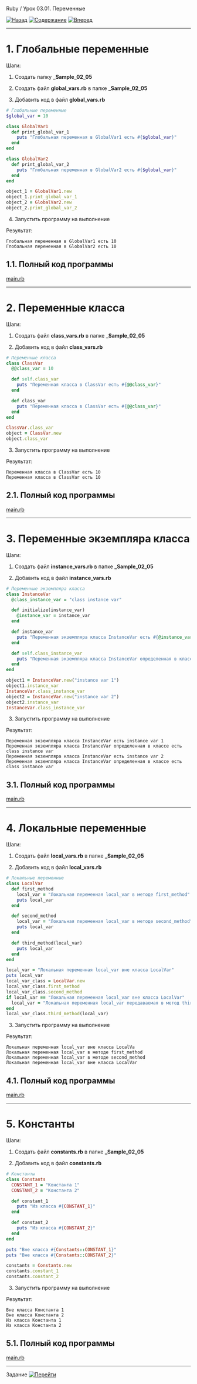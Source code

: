 Ruby / Урок 03.01. Переменные

[![Назад](https://img.shields.io/badge/-%D0%9D%D0%B0%D0%B7%D0%B0%D0%B4-brightgreen)](1.Лекция.md)
[![Содержание](https://img.shields.io/badge/-%D0%A1%D0%BE%D0%B4%D0%B5%D1%80%D0%B6%D0%B0%D0%BD%D0%B8%D0%B5-purple)](README.md)
[![Вперед](https://img.shields.io/badge/-%D0%92%D0%BF%D0%B5%D1%80%D0%B5%D0%B4-brightgreen)](3.Задание.md)

***

# 1. Глобальные переменные

Шаги:

1. Создать папку **_Sample_02_05**

2. Создать файл **global_vars.rb** в папке **_Sample_02_05**

3. Добавить код в файл **global_vars.rb**

```ruby
# Глобальные переменные
$global_var = 10

class GlobalVar1
  def print_global_var_1
    puts "Глобальная переменная в GlobalVar1 есть #{$global_var}"
  end
end

class GlobalVar2
  def print_global_var_2
    puts "Глобальная переменная в GlobalVar2 есть #{$global_var}"
  end
end

object_1 = GlobalVar1.new
object_1.print_global_var_1
object_2 = GlobalVar2.new
object_2.print_global_var_2
```

4. Запустить программу на выполнение

Результат:

```text
Глобальная переменная в GlobalVar1 есть 10
Глобальная переменная в GlobalVar2 есть 10
```

## 1.1. Полный код программы 

[main.rb](_Sample_02_05/global_vars.rb)

***

# 2. Переменные класса

Шаги:

1. Создать файл **class_vars.rb** в папке **_Sample_02_05**

2. Добавить код в файл **class_vars.rb**

```ruby
# Переменные класса
class ClassVar
  @@class_var = 10

  def self.class_var
    puts "Переменная класса в ClassVar есть #{@@class_var}"
  end

  def class_var
    puts "Переменная класса в ClassVar есть #{@@class_var}"
  end
end

ClassVar.class_var
object = ClassVar.new
object.class_var
```

3. Запустить программу на выполнение

Результат:

```text
Переменная класса в ClassVar есть 10
Переменная класса в ClassVar есть 10
```

## 2.1. Полный код программы 

[main.rb](_Sample_02_05/class_vars.rb)

***

# 3. Переменные экземпляра класса

Шаги:

1. Создать файл **instance_vars.rb** в папке **_Sample_02_05**

2. Добавить код в файл **instance_vars.rb**

```ruby
# Переменные экземпляра класса
class InstanceVar
  @class_instance_var = "class instance var"

  def initialize(instance_var)
    @instance_var = instance_var
  end

  def instance_var
    puts "Переменная экземпляра класса InstanceVar есть #{@instance_var}"
  end

  def self.class_instance_var
    puts "Переменная экземпляра класса InstanceVar определенная в классе есть #{@class_instance_var}"
  end
end

object1 = InstanceVar.new("instance var 1")
object1.instance_var
InstanceVar.class_instance_var
object2 = InstanceVar.new("instance var 2")
object2.instance_var
InstanceVar.class_instance_var
```

3. Запустить программу на выполнение

Результат:

```text
Переменная экземпляра класса InstanceVar есть instance var 1
Переменная экземпляра класса InstanceVar определенная в классе есть class instance var
Переменная экземпляра класса InstanceVar есть instance var 2
Переменная экземпляра класса InstanceVar определенная в классе есть class instance var
```

## 3.1. Полный код программы 

[main.rb](_Sample_02_05/instance_vars.rb)

***

# 4. Локальные переменные

Шаги:

1. Создать файл **local_vars.rb** в папке **_Sample_02_05**

2. Добавить код в файл **local_vars.rb**

```ruby
# Локальные переменные
class LocalVar
  def first_method
    local_var = "Локальная переменная local_var в методе first_method"
    puts local_var
  end

  def second_method
    local_var = "Локальная переменная local_var в методе second_method"
    puts local_var
  end

  def third_method(local_var)
    puts local_var
  end
end

local_var = "Локальная переменная local_var вне класса LocalVar"
puts local_var
local_var_class = LocalVar.new
local_var_class.first_method
local_var_class.second_method
if local_var == "Локальная переменная local_var вне класса LocalVar"
  local_var = "Локальная переменная local_var передаваемая в метод third_method"
end
local_var_class.third_method(local_var)
```

3. Запустить программу на выполнение

Результат:

```text
Локальная переменная local_var вне класса LocalVa
Локальная переменная local_var в методе first_method
Локальная переменная local_var в методе second_method
Локальная переменная local_var вне класса LocalVar
```

## 4.1. Полный код программы 

[main.rb](_Sample_02_05/local_vars.rb)

***

# 5. Константы

Шаги:

1. Создать файл **constants.rb** в папке **_Sample_02_05**

2. Добавить код в файл **constants.rb**

```ruby
# Константы
class Constants
  CONSTANT_1 = "Константа 1"
  CONSTANT_2 = "Константа 2"

  def constant_1
    puts "Из класса #{CONSTANT_1}"
  end

  def constant_2
    puts "Из класса #{CONSTANT_2}"
  end
end

puts "Вне класса #{Constants::CONSTANT_1}"
puts "Вне класса #{Constants::CONSTANT_2}"

constants = Constants.new
constants.constant_1
constants.constant_2
```

3. Запустить программу на выполнение

Результат:

```text
Вне класса Константа 1
Вне класса Константа 2
Из класса Константа 1
Из класса Константа 2
```

## 5.1. Полный код программы 

[main.rb](_Sample_02_05/constants.rb)

***

Задание [![Перейти](https://img.shields.io/badge/-%D0%9F%D0%B5%D1%80%D0%B5%D0%B9%D1%82%D0%B8-blue)](3.Задание.md)
